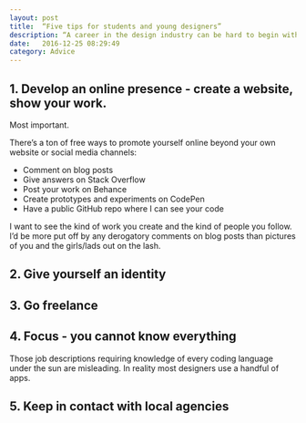 ```yaml
---
layout: post
title:  “Five tips for students and young designers”
description: “A career in the design industry can be hard to begin with, here’s some handy advice get you ahead of the game“
date:   2016-12-25 08:29:49
category: Advice
---
```


## 1. Develop an online presence - create a website, show your work.

Most important.

There’s a ton of free ways to promote yourself online beyond your own website or social media channels:

- Comment on blog posts
- Give answers on Stack Overflow
- Post your work on Behance
- Create prototypes and experiments on CodePen
- Have a public GitHub repo where I can see your code

I want to see the kind of work you create and the kind of people you follow. I’d be more put off by any derogatory comments on blog posts than pictures of you and the girls/lads out on the lash.

## 2. Give yourself an identity

## 3. Go freelance

## 4. Focus - you cannot know everything

Those job descriptions requiring knowledge of every coding language under the sun are misleading. In reality most designers use a handful of apps.

## 5. Keep in contact with local agencies